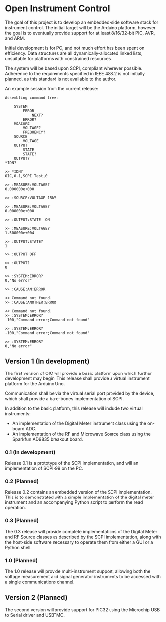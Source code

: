 Open Instrument Control
=======================

The goal of this project is to develop an embedded-side software stack for
instrument control.  The initial target will be the Arduino platform, however
the goal is to eventually provide support for at least 8/16/32-bit PIC, AVR,
and ARM.

Initial development is for PC, and not much effort has been spent on
efficiency.  Data structures are all dynamically-allocated linked lists,
unsuitable for platforms with constrained resources.

The system will be based upon SCPI, compliant wherever possible.  Adherence to
the requirements specified in IEEE 488.2 is not initially planned, as this
standard is not available to the author.

An example session from the current release:

	Assembling command tree:

		SYSTEM
			ERROR
				NEXT?
			ERROR?
		MEASURE
			VOLTAGE?
			FREQUENCY?
		SOURCE
			VOLTAGE
		OUTPUT
			STATE
			STATE?
		OUTPUT?
	*IDN?

	>> *IDN?
	OIC,0.1,SCPI Test,0

	>> :MEASURE:VOLTAGE?
	0.000000e+000

	>> :SOURCE:VOLTAGE 15kV

	>> :MEASURE:VOLTAGE?
	0.000000e+000

	>> :OUTPUT:STATE  ON

	>> :MEASURE:VOLTAGE?
	1.500000e+004

	>> :OUTPUT:STATE?
	1

	>> :OUTPUT OFF

	>> :OUTPUT?
	0

	>> :SYSTEM:ERROR?
	0,"No error"

	>> :CAUSE:AN:ERROR

	<< Command not found.
	>> :CAUSE:ANOTHER:ERROR

	<< Command not found.
	>> :SYSTEM:ERROR?
	-100,"Command error;Command not found"

	>> :SYSTEM:ERROR?
	-100,"Command error;Command not found"

	>> :SYSTEM:ERROR?
	0,"No error"

## Version 1 (In development) ##

The first version of OIC will provide a basic platform upon which further
development may begin.  This release shall provide a virtual instrument
platform for the Arduino Uno.

Communication shall be via the virtual serial port provided by the device,
which shall provide a bare-bones implementation of SCPI.

In addition to the basic platform, this release will include two virtual
instruments:

* An implementation of the Digital Meter instrument class using the
	on-board ADC.
* An implementation of the RF and Microwave Source class using the Sparkfun
	AD9835 breakout board.

### 0.1 (In development) ###

Release 0.1 is a prototype of the SCPI implementation, and will
an implementation of SCPI-99 on the PC.

### 0.2 (Planned) ###

Release 0.2 contains an embedded version of the SCPI implementation.  This
is to demonstrated with a simple implementation of the digital meter
instrument and an accompanying Python script to perform the read operation.

### 0.3 (Planned) ###

The 0.3 release will provide complete implementations of the Digital Meter
and RF Source classes as described by the SCPI implementation, along with
the host-side software necessary to operate them from either a GUI or a
Python shell.

### 1.0 (Planned) ###

The 1.0 release will provide multi-instrument support, allowing both the
voltage measurement and signal generator instruments to be accessed with
a single communications channel.

## Version 2 (Planned) ##

The second version will provide support for PIC32 using the Microchip
USB to Serial driver and USBTMC.